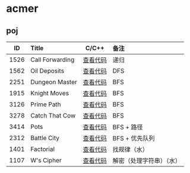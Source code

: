 # acmer

## poj
|  ID  | Title                               |                C/C++                | 备注                       |
| :--: | :---------------------------------- | :--------------------------------------: | :----------------------- |
| 1526 | Call Forwarding                      | [查看代码](https://github.com/superkunn/acmer/blob/master/poj/1526.md) | 递归                    |
| 1562 | Oil Deposits                      | [查看代码](https://github.com/superkunn/acmer/blob/master/poj/1562--Oil%20Deposits.md) | DFS                    |
| 2251 | Dungeon Master                      | [查看代码](https://github.com/superkunn/acmer/blob/master/poj/2251--Dungeon%20Master.md) | BFS                    |
| 1915 | Knight Moves                      | [查看代码](https://github.com/superkunn/acmer/blob/master/poj/1915.md) | BFS                    |
| 3126 | Prime Path                      | [查看代码](https://github.com/superkunn/acmer/blob/master/poj/3126.md) | BFS                    |
| 3278 | Catch That Cow                      | [查看代码](https://github.com/superkunn/acmer/blob/master/poj/3278.md) | BFS                    |
| 3414 | Pots                      | [查看代码](https://github.com/superkunn/acmer/blob/master/poj/3414.md) | BFS + 路径                   |
| 2312 | Battle City                      | [查看代码](https://github.com/superkunn/acmer/blob/master/poj/2312.md) | BFS + 优先队列                   |
| 1401 | Factorial                      | [查看代码](https://github.com/superkunn/acmer/blob/master/poj/1401.md) | 找规律（水）                   |
| 1107 | W's Cipher                      | [查看代码](https://github.com/superkunn/acmer/blob/master/poj/1107.md) | 解密（处理字符串）（水）                   |

